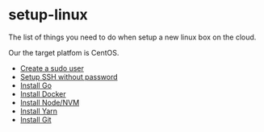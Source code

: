 # setup-linux
The list of things you need to do when setup a new linux box on the cloud.

Our the target platfom is CentOS.

- [Create a sudo user](https://www.digitalocean.com/community/tutorials/how-to-create-a-sudo-user-on-centos-quickstart)
- [Setup SSH without password](http://www.linuxproblem.org/art_9.html)
- [Install Go](https://www.digitalocean.com/community/tutorials/how-to-install-go-1-7-on-centos-7)
- [Install Docker](https://www.tecmint.com/install-docker-and-learn-containers-in-centos-rhel-7-6/)
- [Install Node/NVM](https://github.com/creationix/nvm)
- [Install Yarn](https://yarnpkg.com/lang/en/docs/install)
- [Install Git](https://www.digitalocean.com/community/tutorials/how-to-install-git-on-centos-7)


